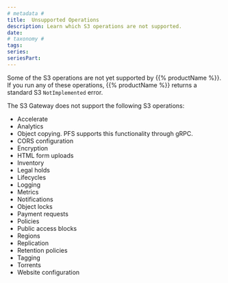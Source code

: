 ```yaml
---
# metadata # 
title:  Unsupported Operations
description: Learn which S3 operations are not supported. 
date: 
# taxonomy #
tags: 
series:
seriesPart:
--- 
```


Some of the S3 operations are not yet supported by {{% productName %}}. If you run any of these operations, {{% productName %}} returns a standard S3 `NotImplemented` error.

The S3 Gateway does not support the following S3 operations:

* Accelerate
* Analytics
* Object copying. PFS supports this functionality through gRPC.
* CORS configuration
* Encryption
* HTML form uploads
* Inventory
* Legal holds
* Lifecycles
* Logging
* Metrics
* Notifications
* Object locks
* Payment requests
* Policies
* Public access blocks
* Regions
* Replication
* Retention policies
* Tagging
* Torrents
* Website configuration
